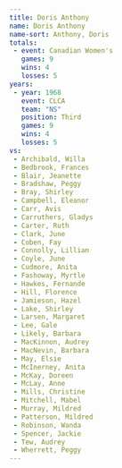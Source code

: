 ```yaml
---
title: Doris Anthony
name: Doris Anthony
name-sort: Anthony, Doris
totals:
 - event: Canadian Women's
   games: 9
   wins: 4
   losses: 5
years:
 - year: 1968
   event: CLCA
   team: "NS"
   position: Third
   games: 9
   wins: 4
   losses: 5
vs:
 - Archibald, Willa
 - Bedbrook, Frances
 - Blair, Jeanette
 - Bradshaw, Peggy
 - Bray, Shirley
 - Campbell, Eleanor
 - Carr, Avis
 - Carruthers, Gladys
 - Carter, Ruth
 - Clark, June
 - Coben, Fay
 - Connolly, Lillian
 - Coyle, June
 - Cudmore, Anita
 - Fashoway, Myrtle
 - Hawkes, Fernande
 - Hill, Florence
 - Jamieson, Hazel
 - Lake, Shirley
 - Larsen, Margaret
 - Lee, Gale
 - Likely, Barbara
 - MacKinnon, Audrey
 - MacNevin, Barbara
 - May, Elsie
 - McInerney, Anita
 - McKay, Doreen
 - McLay, Anne
 - Mills, Christine
 - Mitchell, Mabel
 - Murray, Mildred
 - Patterson, Mildred
 - Robinson, Wanda
 - Spencer, Jackie
 - Tew, Audrey
 - Wherrett, Peggy
---
```

